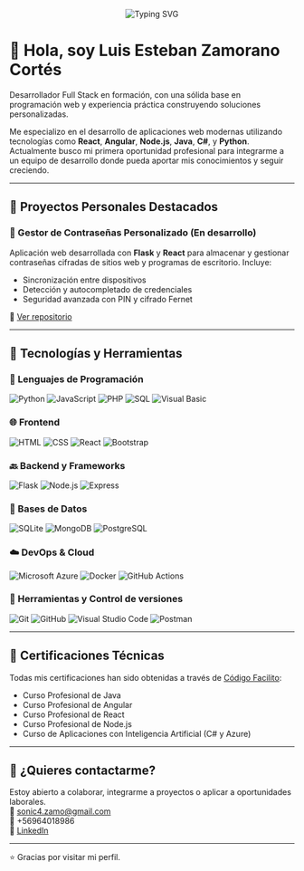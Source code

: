 <!-- Banner animado tipo "typing" (optimizado) -->
<p align="center">
  <img 
    src="https://readme-typing-svg.demolab.com?font=Fira+Code&pause=1000&color=00F700&center=true&vCenter=true&width=600&lines=Hola%2C+soy+Luis+Zamorano.;Desarrollador+Full+Stack+en+formaci%C3%B3n.;Apasionado+por+crear+y+aprender." 
    alt="Typing SVG" />
</p>


# 👋 Hola, soy Luis Esteban Zamorano Cortés

Desarrollador Full Stack en formación, con una sólida base en programación web y experiencia práctica construyendo soluciones personalizadas.

Me especializo en el desarrollo de aplicaciones web modernas utilizando tecnologías como **React**, **Angular**, **Node.js**, **Java**, **C#**, y **Python**. Actualmente busco mi primera oportunidad profesional para integrarme a un equipo de desarrollo donde pueda aportar mis conocimientos y seguir creciendo.

---

## 🚀 Proyectos Personales Destacados

### 🔐 Gestor de Contraseñas Personalizado (En desarrollo)
Aplicación web desarrollada con **Flask** y **React** para almacenar y gestionar contraseñas cifradas de sitios web y programas de escritorio. Incluye:
- Sincronización entre dispositivos
- Detección y autocompletado de credenciales
- Seguridad avanzada con PIN y cifrado Fernet

🔗 [Ver repositorio](https://github.com/luiszamorano-dev)

---

## 🧠 Tecnologías y Herramientas

### 🧠 Lenguajes de Programación
![Python](https://img.shields.io/badge/Python-3776AB?style=for-the-badge&logo=python&logoColor=white "Python")
![JavaScript](https://img.shields.io/badge/JavaScript-F7DF1E?style=for-the-badge&logo=javascript&logoColor=black "JavaScript")
![PHP](https://img.shields.io/badge/PHP-777BB4?style=for-the-badge&logo=php&logoColor=white "PHP")
![SQL](https://img.shields.io/badge/SQL-4479A1?style=for-the-badge&logo=mysql&logoColor=white "SQL")
![Visual Basic](https://img.shields.io/badge/Visual_Basic-5C2D91?style=for-the-badge&logo=visual-basic&logoColor=white "Visual Basic")

### 🌐 Frontend
![HTML](https://img.shields.io/badge/HTML-E34F26?style=for-the-badge&logo=html5&logoColor=white "HTML5")
![CSS](https://img.shields.io/badge/CSS-1572B6?style=for-the-badge&logo=css3&logoColor=white "CSS3")
![React](https://img.shields.io/badge/React-20232A?style=for-the-badge&logo=react&logoColor=61DAFB "React")
![Bootstrap](https://img.shields.io/badge/Bootstrap-563D7C?style=for-the-badge&logo=bootstrap&logoColor=white "Bootstrap")

### 🔙 Backend y Frameworks
![Flask](https://img.shields.io/badge/Flask-000000?style=for-the-badge&logo=flask&logoColor=white "Flask")
![Node.js](https://img.shields.io/badge/Node.js-339933?style=for-the-badge&logo=nodedotjs&logoColor=white "Node.js")
![Express](https://img.shields.io/badge/Express.js-000000?style=for-the-badge&logo=express&logoColor=white "Express.js")

### 💾 Bases de Datos
![SQLite](https://img.shields.io/badge/SQLite-003B57?style=for-the-badge&logo=sqlite&logoColor=white "SQLite")
![MongoDB](https://img.shields.io/badge/MongoDB-47A248?style=for-the-badge&logo=mongodb&logoColor=white "MongoDB")
![PostgreSQL](https://img.shields.io/badge/PostgreSQL-336791?style=for-the-badge&logo=postgresql&logoColor=white "PostgreSQL")

### ☁️ DevOps & Cloud
![Microsoft Azure](https://img.shields.io/badge/Azure-0089D6?style=for-the-badge&logo=microsoft-azure&logoColor=white "Microsoft Azure")
![Docker](https://img.shields.io/badge/Docker-2496ED?style=for-the-badge&logo=docker&logoColor=white "Docker")
![GitHub Actions](https://img.shields.io/badge/GitHub_Actions-2088FF?style=for-the-badge&logo=github-actions&logoColor=white "GitHub Actions")

### 🔧 Herramientas y Control de versiones
![Git](https://img.shields.io/badge/Git-F05032?style=for-the-badge&logo=git&logoColor=white "Git")
![GitHub](https://img.shields.io/badge/GitHub-181717?style=for-the-badge&logo=github&logoColor=white "GitHub")
![Visual Studio Code](https://img.shields.io/badge/VS_Code-007ACC?style=for-the-badge&logo=visual-studio-code&logoColor=white "Visual Studio Code")
![Postman](https://img.shields.io/badge/Postman-FF6C37?style=for-the-badge&logo=postman&logoColor=white "Postman")

---

## 📜 Certificaciones Técnicas

Todas mis certificaciones han sido obtenidas a través de [Código Facilito](https://codigofacilito.com):

- Curso Profesional de Java  
- Curso Profesional de Angular  
- Curso Profesional de React  
- Curso Profesional de Node.js  
- Curso de Aplicaciones con Inteligencia Artificial (C# y Azure)

---

## 🤝 ¿Quieres contactarme?

Estoy abierto a colaborar, integrarme a proyectos o aplicar a oportunidades laborales.  
📩 sonic4.zamo@gmail.com  
📱 +56964018986  
🔗 [LinkedIn](https://www.linkedin.com/in/luiszamorano-dev)

---

⭐ Gracias por visitar mi perfil.
